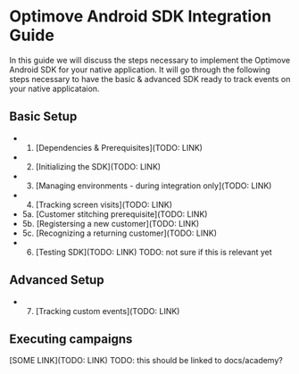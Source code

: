 # Optimove Android SDK Integration Guide

In this guide we will discuss the steps necessary to implement the Optimove Android SDK for your native application. It will go through the following steps necessary to have the basic & advanced SDK ready to track events on your native applicataion. 

## Basic Setup
- 1. [Dependencies & Prerequisites](TODO: LINK)
- 2. [Initializing the SDK](TODO: LINK)
- 3. [Managing environments - during integration only](TODO: LINK)
- 4. [Tracking screen visits](TODO: LINK)
- 5a. [Customer stitching prerequisite](TODO: LINK)
- 5b. [Registersing a new customer](TODO: LINK)
- 5c. [Recognizing a returning customer](TODO: LINK)
- 6. [Testing SDK](TODO: LINK) TODO: not sure if this is relevant yet
## Advanced Setup
- 7. [Tracking custom events](TODO: LINK)
## Executing campaigns
[SOME LINK](TODO: LINK) TODO: this should be linked to docs/academy?
